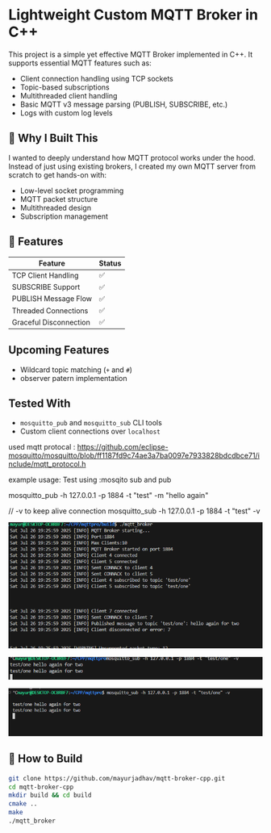 # Lightweight Custom MQTT Broker in C++

This project is a simple yet effective MQTT Broker implemented in C++. It supports essential MQTT features such as:

- Client connection handling using TCP sockets
- Topic-based subscriptions
- Multithreaded client handling
- Basic MQTT v3 message parsing (PUBLISH, SUBSCRIBE, etc.)
- Logs with custom log levels

## 🧠 Why I Built This

I wanted to deeply understand how MQTT protocol works under the hood. Instead of just using existing brokers, I created my own MQTT server from scratch to get hands-on with:

- Low-level socket programming
- MQTT packet structure
- Multithreaded design
- Subscription management

## 🔧 Features

| Feature               | Status |
|-----------------------|--------|
| TCP Client Handling   | ✅     |
| SUBSCRIBE Support     | ✅     |
| PUBLISH Message Flow  | ✅     |
| Threaded Connections  | ✅     |
| Graceful Disconnection| ✅     |



##  Upcoming Features
- Wildcard topic matching (`+` and `#`)
- observer patern implementation


##  Tested With

- `mosquitto_pub` and `mosquitto_sub` CLI tools
- Custom client connections over `localhost`







used mqtt protocal :
https://github.com/eclipse-mosquitto/mosquitto/blob/ff1187fd9c74ae3a7ba0097e7933828bdcdbce71/include/mqtt_protocol.h


example usage:
Test using :mosqito sub and pub 

mosquitto_pub -h 127.0.0.1 -p 1884 -t "test" -m "hello again"

// -v to keep alive connection 
mosquitto_sub -h 127.0.0.1 -p 1884 -t "test" -v 

![MQTT Broker Demo](ScrennShots/broker_logs.png)

![MQTT Broker Demo](ScrennShots/sub1_log.png)

![MQTT Broker Demo](ScrennShots/sub2_log.png)




## 🚀 How to Build

```bash
git clone https://github.com/mayurjadhav/mqtt-broker-cpp.git
cd mqtt-broker-cpp
mkdir build && cd build
cmake ..
make
./mqtt_broker

